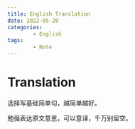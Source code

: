 ```yaml
---
title: English Translation
date: 2022-05-28
categories:
        - English
tags:
        - Note
---
```


# Translation

选择写基础简单句，越简单越好。

勉强表达原文意思，可以意译，千万别留空。
